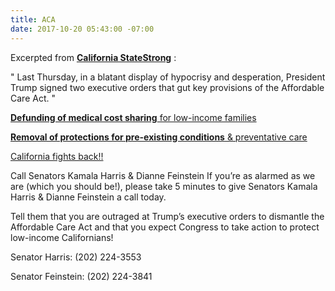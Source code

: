 ```yaml
---
title: ACA
date: 2017-10-20 05:43:00 -07:00
---
```


Excerpted from [**California StateStrong**](http://www.indivisiblesf.org/statelocaltracker.html) :

"  Last Thursday, in a blatant display of hypocrisy and desperation, President Trump signed two executive orders that gut key provisions of the Affordable Care Act.  "

[**Defunding of medical cost sharing** for low-income families](https://www.theguardian.com/us-news/2017/oct/13/trump-scraps-healthcare-subsidies-obamacare?utm_source=CA+StateStrong+Newsletter&utm_campaign=21c8683cc3-EMAIL_CAMPAIGN_2017_10_19&utm_medium=email&utm_term=0_19c82792ca-21c8683cc3-65761711)

[**Removal of protections for pre-existing conditions** & preventative care](http://www.politico.com/story/2017/10/12/trump-obamacare-executive-congress-243696?utm_source=CA+StateStrong+Newsletter&utm_campaign=21c8683cc3-EMAIL_CAMPAIGN_2017_10_19&utm_medium=email&utm_term=0_19c82792ca-21c8683cc3-65761711)

[California fights back!!](https://oag.ca.gov/news/press-releases/attorney-general-becerra-file-lawsuit-today-defend-americans-health-care-against?utm_source=CA+StateStrong+Newsletter&utm_campaign=21c8683cc3-EMAIL_CAMPAIGN_2017_10_19&utm_medium=email&utm_term=0_19c82792ca-21c8683cc3-65761711)

Call Senators Kamala Harris & Dianne Feinstein
If you’re as alarmed as we are (which you should be!), please take 5 minutes to give Senators Kamala Harris & Dianne Feinstein a call today.

Tell them that you are outraged at Trump’s executive orders to dismantle the Affordable Care Act and that you expect Congress to take action to protect low-income Californians!

Senator Harris: (202) 224-3553

Senator Feinstein: (202) 224-3841





